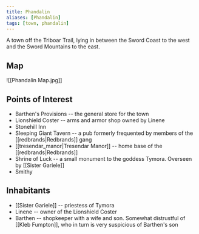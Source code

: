 ```yaml
---
title: Phandalin
aliases: [Phandalin]
tags: [town, phandalin]
---
```

A town off the Triboar Trail, lying in between the Sword Coast to the west and the Sword Mountains to the east.

## Map
![[Phandalin Map.jpg]]

## Points of Interest
- Barthen's Provisions -- the general store for the town
- Lionshield Coster -- arms and armor shop owned by Linene
- Stonehill Inn
- Sleeping Giant Tavern -- a pub formerly frequented by members of the [[redbrands|Redbrands]] gang
- [[tresendar_manor|Tresendar Manor]] -- home base of the [[redbrands|Redbrands]]
- Shrine of Luck -- a small monument to the goddess Tymora. Overseen by [[Sister Gariele]]
- Smithy

## Inhabitants
- [[Sister Gariele]] -- priestess of Tymora
- Linene -- owner of the Lionshield Coster
- Barthen -- shopkeeper with a wife and son. Somewhat distrustful of [[Kleb Fumpton]], who in turn is very suspicious of Barthen's son